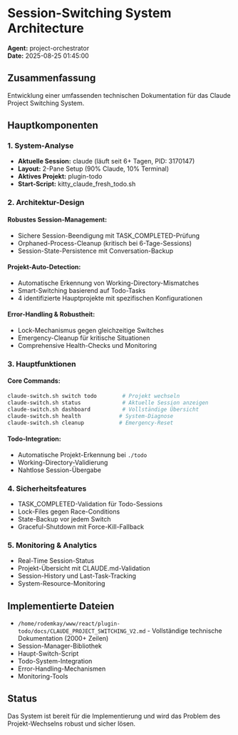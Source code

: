 # Session-Switching System Architecture
**Agent:** project-orchestrator  
**Date:** 2025-08-25 01:45:00

## Zusammenfassung

Entwicklung einer umfassenden technischen Dokumentation für das Claude Project Switching System.

## Hauptkomponenten

### 1. System-Analyse
- **Aktuelle Session:** claude (läuft seit 6+ Tagen, PID: 3170147)
- **Layout:** 2-Pane Setup (90% Claude, 10% Terminal)
- **Aktives Projekt:** plugin-todo
- **Start-Script:** kitty_claude_fresh_todo.sh

### 2. Architektur-Design

#### Robustes Session-Management:
- Sichere Session-Beendigung mit TASK_COMPLETED-Prüfung
- Orphaned-Process-Cleanup (kritisch bei 6-Tage-Sessions)
- Session-State-Persistence mit Conversation-Backup

#### Projekt-Auto-Detection:
- Automatische Erkennung von Working-Directory-Mismatches
- Smart-Switching basierend auf Todo-Tasks
- 4 identifizierte Hauptprojekte mit spezifischen Konfigurationen

#### Error-Handling & Robustheit:
- Lock-Mechanismus gegen gleichzeitige Switches
- Emergency-Cleanup für kritische Situationen
- Comprehensive Health-Checks und Monitoring

### 3. Hauptfunktionen

#### Core Commands:
```bash
claude-switch.sh switch todo        # Projekt wechseln
claude-switch.sh status             # Aktuelle Session anzeigen
claude-switch.sh dashboard          # Vollständige Übersicht
claude-switch.sh health            # System-Diagnose
claude-switch.sh cleanup           # Emergency-Reset
```

#### Todo-Integration:
- Automatische Projekt-Erkennung bei `./todo`
- Working-Directory-Validierung
- Nahtlose Session-Übergabe

### 4. Sicherheitsfeatures

- TASK_COMPLETED-Validation für Todo-Sessions
- Lock-Files gegen Race-Conditions
- State-Backup vor jedem Switch
- Graceful-Shutdown mit Force-Kill-Fallback

### 5. Monitoring & Analytics

- Real-Time Session-Status
- Projekt-Übersicht mit CLAUDE.md-Validation
- Session-History und Last-Task-Tracking
- System-Resource-Monitoring

## Implementierte Dateien

- `/home/rodemkay/www/react/plugin-todo/docs/CLAUDE_PROJECT_SWITCHING_V2.md` - Vollständige technische Dokumentation (2000+ Zeilen)
- Session-Manager-Bibliothek
- Haupt-Switch-Script
- Todo-System-Integration
- Error-Handling-Mechanismen
- Monitoring-Tools

## Status

Das System ist bereit für die Implementierung und wird das Problem des Projekt-Wechselns robust und sicher lösen.